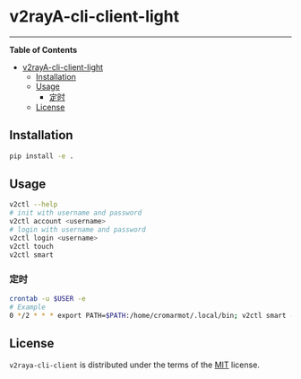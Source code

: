 # v2rayA-cli-client-light

<!-- [![PyPI - Version](https://img.shields.io/pypi/v/v2raya-cli-client.svg)](https://pypi.org/project/v2raya-cli-client) -->
<!-- [![PyPI - Python Version](https://img.shields.io/pypi/pyversions/v2raya-cli-client.svg)](https://pypi.org/project/v2raya-cli-client) -->

-----

**Table of Contents**

- [v2rayA-cli-client-light](#v2raya-cli-client-light)
  - [Installation](#installation)
  - [Usage](#usage)
    - [定时](#定时)
  - [License](#license)

## Installation

```bash
pip install -e .
```

## Usage

```bash
v2ctl --help
# init with username and password
v2ctl account <username>
# login with username and password
v2ctl login <username>
v2ctl touch
v2ctl smart
```

### 定时

```bash
crontab -u $USER -e
# Example
0 */2 * * * export PATH=$PATH:/home/cromarmot/.local/bin; v2ctl smart --fast-server 1 >> /tmp/v2ctl.log
```

## License

`v2raya-cli-client` is distributed under the terms of the [MIT](https://spdx.org/licenses/MIT.html) license.
